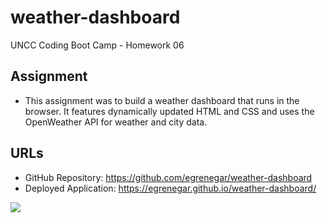 # weather-dashboard
UNCC Coding Boot Camp - Homework 06

## Assignment
* This assignment was to build a weather dashboard that runs in the browser. It features dynamically updated HTML and CSS and uses the OpenWeather API for weather and city data.

## URLs
* GitHub Repository: https://github.com/egrenegar/weather-dashboard
* Deployed Application: https://egrenegar.github.io/weather-dashboard/

![](./Assets/Image/WeatherApp.png)

